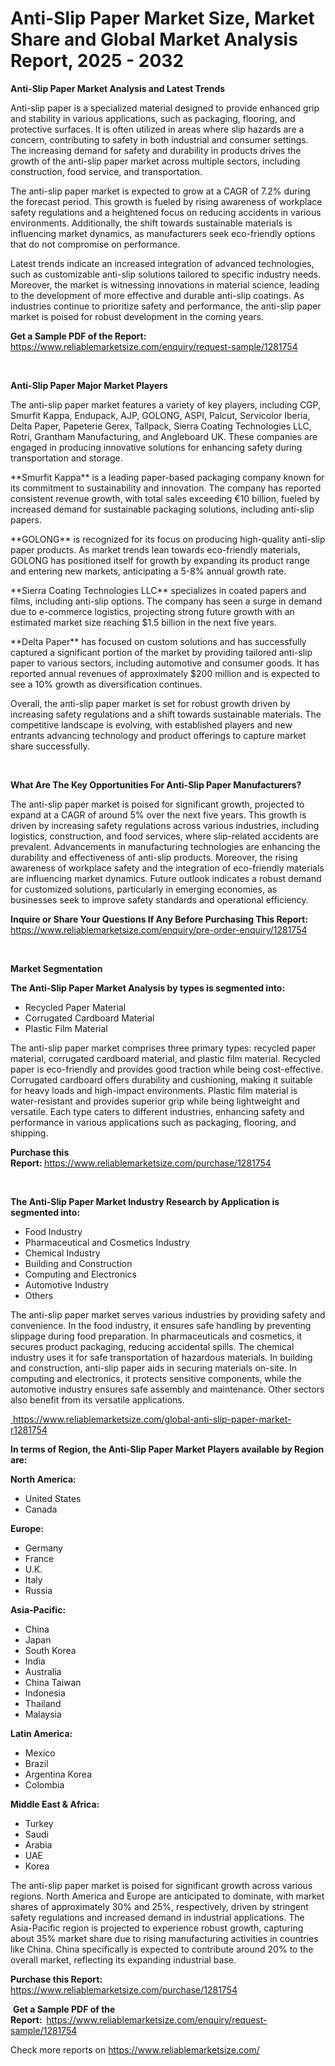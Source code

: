 <p><h1>Anti-Slip Paper Market Size, Market Share and Global Market Analysis Report, 2025 - 2032</h1></p><p><strong>Anti-Slip Paper Market Analysis and Latest Trends</strong></p>
<p><p>Anti-slip paper is a specialized material designed to provide enhanced grip and stability in various applications, such as packaging, flooring, and protective surfaces. It is often utilized in areas where slip hazards are a concern, contributing to safety in both industrial and consumer settings. The increasing demand for safety and durability in products drives the growth of the anti-slip paper market across multiple sectors, including construction, food service, and transportation.</p><p>The anti-slip paper market is expected to grow at a CAGR of 7.2% during the forecast period. This growth is fueled by rising awareness of workplace safety regulations and a heightened focus on reducing accidents in various environments. Additionally, the shift towards sustainable materials is influencing market dynamics, as manufacturers seek eco-friendly options that do not compromise on performance.</p><p>Latest trends indicate an increased integration of advanced technologies, such as customizable anti-slip solutions tailored to specific industry needs. Moreover, the market is witnessing innovations in material science, leading to the development of more effective and durable anti-slip coatings. As industries continue to prioritize safety and performance, the anti-slip paper market is poised for robust development in the coming years.</p></p>
<p><strong>Get a Sample PDF of the Report:&nbsp;</strong> <a href="https://www.reliablemarketsize.com/enquiry/request-sample/1281754?utm_campaign=3386&utm_medium=2&utm_source=Github&utm_content=ia&utm_term=24032025&utm_id=anti-slip-paper">https://www.reliablemarketsize.com/enquiry/request-sample/1281754</a></p>
<p>&nbsp;</p>
<p><strong>Anti-Slip Paper Major Market Players</strong></p>
<p><p>The anti-slip paper market features a variety of key players, including CGP, Smurfit Kappa, Endupack, AJP, GOLONG, ASPI, Palcut, Servicolor Iberia, Delta Paper, Papeterie Gerex, Tallpack, Sierra Coating Technologies LLC, Rotri, Grantham Manufacturing, and Angleboard UK. These companies are engaged in producing innovative solutions for enhancing safety during transportation and storage.</p><p>**Smurfit Kappa** is a leading paper-based packaging company known for its commitment to sustainability and innovation. The company has reported consistent revenue growth, with total sales exceeding €10 billion, fueled by increased demand for sustainable packaging solutions, including anti-slip papers.</p><p>**GOLONG** is recognized for its focus on producing high-quality anti-slip paper products. As market trends lean towards eco-friendly materials, GOLONG has positioned itself for growth by expanding its product range and entering new markets, anticipating a 5-8% annual growth rate.</p><p>**Sierra Coating Technologies LLC** specializes in coated papers and films, including anti-slip options. The company has seen a surge in demand due to e-commerce logistics, projecting strong future growth with an estimated market size reaching $1.5 billion in the next five years.</p><p>**Delta Paper** has focused on custom solutions and has successfully captured a significant portion of the market by providing tailored anti-slip paper to various sectors, including automotive and consumer goods. It has reported annual revenues of approximately $200 million and is expected to see a 10% growth as diversification continues.</p><p>Overall, the anti-slip paper market is set for robust growth driven by increasing safety regulations and a shift towards sustainable materials. The competitive landscape is evolving, with established players and new entrants advancing technology and product offerings to capture market share successfully.</p></p>
<p>&nbsp;</p>
<p><strong>What Are The Key Opportunities For Anti-Slip Paper Manufacturers?</strong></p>
<p><p>The anti-slip paper market is poised for significant growth, projected to expand at a CAGR of around 5% over the next five years. This growth is driven by increasing safety regulations across various industries, including logistics, construction, and food services, where slip-related accidents are prevalent. Advancements in manufacturing technologies are enhancing the durability and effectiveness of anti-slip products. Moreover, the rising awareness of workplace safety and the integration of eco-friendly materials are influencing market dynamics. Future outlook indicates a robust demand for customized solutions, particularly in emerging economies, as businesses seek to improve safety standards and operational efficiency.</p></p>
<p><strong>Inquire or Share Your Questions If Any Before Purchasing This Report:</strong> <a href="https://www.reliablemarketsize.com/enquiry/pre-order-enquiry/1281754?utm_campaign=3386&utm_medium=2&utm_source=Github&utm_content=ia&utm_term=24032025&utm_id=anti-slip-paper">https://www.reliablemarketsize.com/enquiry/pre-order-enquiry/1281754</a></p>
<p>&nbsp;</p>
<p><strong>Market Segmentation</strong></p>
<p><strong>The Anti-Slip Paper Market Analysis by types is segmented into:</strong></p>
<p><ul><li>Recycled Paper Material</li><li>Corrugated Cardboard Material</li><li>Plastic Film Material</li></ul></p>
<p><p>The anti-slip paper market comprises three primary types: recycled paper material, corrugated cardboard material, and plastic film material. Recycled paper is eco-friendly and provides good traction while being cost-effective. Corrugated cardboard offers durability and cushioning, making it suitable for heavy loads and high-impact environments. Plastic film material is water-resistant and provides superior grip while being lightweight and versatile. Each type caters to different industries, enhancing safety and performance in various applications such as packaging, flooring, and shipping.</p></p>
<p><strong>Purchase this Report:&nbsp;</strong><a href="https://www.reliablemarketsize.com/purchase/1281754?utm_campaign=3386&utm_medium=2&utm_source=Github&utm_content=ia&utm_term=24032025&utm_id=anti-slip-paper">https://www.reliablemarketsize.com/purchase/1281754</a></p>
<p>&nbsp;</p>
<p><strong>The Anti-Slip Paper Market Industry Research by Application is segmented into:</strong></p>
<p><ul><li>Food Industry</li><li>Pharmaceutical and Cosmetics Industry</li><li>Chemical Industry</li><li>Building and Construction</li><li>Computing and Electronics</li><li>Automotive Industry</li><li>Others</li></ul></p>
<p><p>The anti-slip paper market serves various industries by providing safety and convenience. In the food industry, it ensures safe handling by preventing slippage during food preparation. In pharmaceuticals and cosmetics, it secures product packaging, reducing accidental spills. The chemical industry uses it for safe transportation of hazardous materials. In building and construction, anti-slip paper aids in securing materials on-site. In computing and electronics, it protects sensitive components, while the automotive industry ensures safe assembly and maintenance. Other sectors also benefit from its versatile applications.</p></p>
<p><a href="https://www.reliablemarketsize.com/global-anti-slip-paper-market-r1281754?utm_campaign=3386&utm_medium=2&utm_source=Github&utm_content=ia&utm_term=24032025&utm_id=anti-slip-paper">&nbsp;https://www.reliablemarketsize.com/global-anti-slip-paper-market-r1281754</a></p>
<p><strong>In terms of Region, the Anti-Slip Paper Market Players available by Region are:</strong></p>
<p>
    <p> <strong> North America: </strong>
        <ul>
            <li>United States</li>
            <li>Canada</li>
        </ul>
        </p> 
    <p> <strong> Europe: </strong>
        <ul>
            <li>Germany</li>
            <li>France</li>
            <li>U.K.</li>
            <li>Italy</li>
            <li>Russia</li>
        </ul>
        </p> 
    <p> <strong> Asia-Pacific: </strong>
        <ul>
            <li>China</li>
            <li>Japan</li>
            <li>South Korea</li>
            <li>India</li>
            <li>Australia</li>
            <li>China Taiwan</li>
            <li>Indonesia</li>
            <li>Thailand</li>
            <li>Malaysia</li>
        </ul>
        </p> 
    <p> <strong> Latin America: </strong>
        <ul>
            <li>Mexico</li>
            <li>Brazil</li>
            <li>Argentina Korea</li>
            <li>Colombia</li>
        </ul>
        </p> 
    <p> <strong> Middle East & Africa: </strong>
        <ul>
            <li>Turkey</li>
            <li>Saudi</li>
            <li>Arabia</li>
            <li>UAE</li>
            <li>Korea</li>
        </ul>
    </p>
    </p>
<p><p>The anti-slip paper market is poised for significant growth across various regions. North America and Europe are anticipated to dominate, with market shares of approximately 30% and 25%, respectively, driven by stringent safety regulations and increased demand in industrial applications. The Asia-Pacific region is projected to experience robust growth, capturing about 35% market share due to rising manufacturing activities in countries like China. China specifically is expected to contribute around 20% to the overall market, reflecting its expanding industrial base.</p></p>
<p><strong>Purchase this Report: </strong><a href="https://www.reliablemarketsize.com/purchase/1281754?utm_campaign=3386&utm_medium=2&utm_source=Github&utm_content=ia&utm_term=24032025&utm_id=anti-slip-paper">https://www.reliablemarketsize.com/purchase/1281754</a></p>
<p>&nbsp;<strong>Get a Sample PDF of the Report:&nbsp;&nbsp;</strong><a href="https://www.reliablemarketsize.com/enquiry/request-sample/1281754?utm_campaign=3386&utm_medium=2&utm_source=Github&utm_content=ia&utm_term=24032025&utm_id=anti-slip-paper">https://www.reliablemarketsize.com/enquiry/request-sample/1281754</a></p>
<p><strong></strong></p>
<p>Check more reports on <a href="https://www.reliablemarketsize.com/?utm_campaign=3386&utm_medium=2&utm_source=Github&utm_content=ia&utm_term=24032025&utm_id=anti-slip-paper">https://www.reliablemarketsize.com/</a></p>